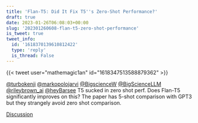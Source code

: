 ```yaml
---
title: 'Flan-T5: Did It Fix T5''s Zero-Shot Performance?'
draft: true
date: 2023-01-26T06:08:03+00:00
slug: '202301260608-flan-t5-zero-shot-performance'
is_tweet: true
tweet_info:
  id: '1618370139610812422'
  type: 'reply'
  is_thread: False
---
```




{{< tweet user="mathemagic1an" id="1618347513588879362" >}}

[@turbokenji](https://x.com/turbokenji) [@markopolojarvi](https://x.com/markopolojarvi) [@BigscienceW](https://x.com/BigscienceW) [@BigScienceLLM](https://x.com/BigScienceLLM) [@rileybrown_ai](https://x.com/rileybrown_ai) [@heyBarsee](https://x.com/heyBarsee) T5 sucked in zero shot perf. Does Flan-T5 significantly improves on this? The paper has 5-shot comparison with GPT3 but they strangely avoid zero shot comparison.

[Discussion](https://x.com/sytelus/status/1618370139610812422)
